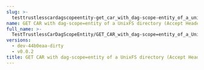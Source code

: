```yaml
---
slug: >-
  testtrustlesscardagscopeentity-get_car_with_dag-scope-entity_of_a_unixfs_directory_(accept_header)
name: GET CAR with dag-scope=entity of a UnixFS directory (Accept Header)
full_name: >-
  TestTrustlessCarDagScopeEntity/GET_CAR_with_dag-scope=entity_of_a_UnixFS_directory_(Accept_Header)
versions:
  - dev-44b0eaa-dirty
  - v0.0.2
title: GET CAR with dag-scope=entity of a UnixFS directory (Accept Header)
---
```


